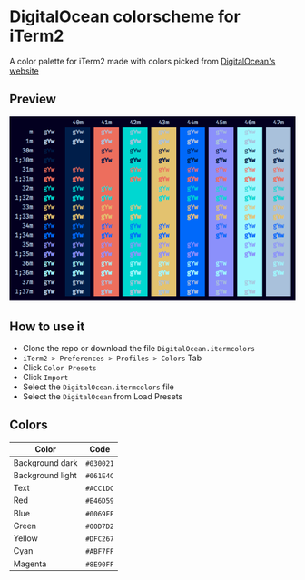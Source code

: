 # DigitalOcean colorscheme for iTerm2

A color palette for iTerm2 made with colors picked from
[DigitalOcean's website](https://www.digitalocean.com/)

## Preview

![Digital Ocean logo](./img/screenshot.png)


## How to use it

* Clone the repo or download the file `DigitalOcean.itermcolors`
* `iTerm2 > Preferences > Profiles > Colors` Tab
* Click `Color Presets`
* Click `Import`
* Select the `DigitalOcean.itermcolors` file
* Select the `DigitalOcean` from Load Presets

## Colors

| Color            | Code      |
|------------------|-----------|
| Background dark  | `#030021` |
| Background light | `#061E4C` |
| Text             | `#ACC1DC` |
| Red              | `#E46D59` |
| Blue             | `#0069FF` |
| Green            | `#00D7D2` |
| Yellow           | `#DFC267` |
| Cyan             | `#ABF7FF` |
| Magenta          | `#8E90FF` |
